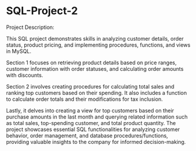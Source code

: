 # SQL-Project-2
Project Description:

This SQL project demonstrates skills in analyzing customer details, order status, product pricing, and implementing procedures, functions, and views in MySQL.

Section 1 focuses on retrieving product details based on price ranges, customer information with order statuses, and calculating order amounts with discounts.

Section 2 involves creating procedures for calculating total sales and ranking top customers based on their spending. It also includes a function to calculate order totals and their modifications for tax inclusion.

Lastly, it delves into creating a view for top customers based on their purchase amounts in the last month and querying related information such as total sales, top-spending customer, and total product quantity.
The project showcases essential SQL functionalities for analyzing customer behavior, order management, and database procedures/functions, providing valuable insights to the company for informed decision-making.
